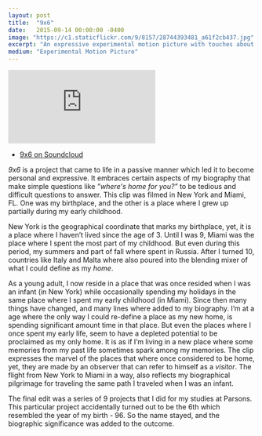```yaml
---
layout: post
title:  "9x6"
date:   2015-09-14 00:00:00 -0400
image: "https://c1.staticflickr.com/9/8157/28744393481_a61f2cb437.jpg"
excerpt: "An expressive experimental motion picture with touches about my biography."
medium: "Experimental Motion Picture"
---
```


<iframe src="https://player.vimeo.com/video/139899105?color=9CBEF2"  frameborder="0" webkitallowfullscreen mozallowfullscreen allowfullscreen></iframe>

- [9x6 on Soundcloud](https://soundcloud.com/mixania/9x6)

*9x6* is a project that came to life in a passive manner which led it to become personal and expressive. It embraces certain aspects of my biography that make simple questions like *”where's home for you?”* to be tedious and difficult questions to answer. This clip was filmed in New York and Miami, FL. One was my birthplace, and the other is a place where I grew up partially during my early childhood.

New York is the geographical coordinate that marks my birthplace, yet, it is a place where I haven’t lived since the age of 3. Until I was 9, Miami was the place where I spent the most part of my childhood. But even during this period, my summers and part of fall where spent in Russia. After I turned 10, countries like Italy and Malta where also poured into the blending mixer of what I could define as my *home*.

As a young adult, I now reside in a place that was once resided when I was an infant (in New York) while occasionally spending my holidays in the same place where I spent my early childhood (in Miami). Since then many things have changed, and many lines where added to my biography. I’m at a age where the only way I could re-define a place as my new home, is spending significant amount time in that place. But even the places where I once spent my early life, seem to have a depleted potential to be proclaimed as my only home. It is as if I’m living in a new place where some memories from my past life sometimes spark among my memories. The clip expresses the marvel of the places that where once considered to be home, yet, they are made by an observer that can refer to himself as a *visitor*. The flight from New York to Miami in a way, also reflects my biographical pilgrimage for traveling the same path I traveled when I was an infant.

The final edit was a series of 9 projects that I did for my studies at Parsons. This particular project accidentally turned out to be the 6th which resembled the year of my birth - 96. So the name stayed, and the biographic significance was added to the outcome.  

